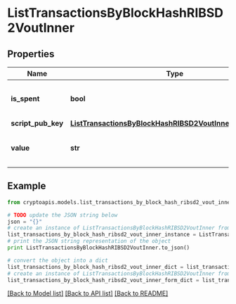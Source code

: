 # ListTransactionsByBlockHashRIBSD2VoutInner


## Properties
Name | Type | Description | Notes
------------ | ------------- | ------------- | -------------
**is_spent** | **bool** | Defines whether the output is spent or not. | 
**script_pub_key** | [**ListTransactionsByBlockHashRIBSD2VoutInnerScriptPubKey**](ListTransactionsByBlockHashRIBSD2VoutInnerScriptPubKey.md) |  | 
**value** | **str** | Represents the sent/received amount. | 

## Example

```python
from cryptoapis.models.list_transactions_by_block_hash_ribsd2_vout_inner import ListTransactionsByBlockHashRIBSD2VoutInner

# TODO update the JSON string below
json = "{}"
# create an instance of ListTransactionsByBlockHashRIBSD2VoutInner from a JSON string
list_transactions_by_block_hash_ribsd2_vout_inner_instance = ListTransactionsByBlockHashRIBSD2VoutInner.from_json(json)
# print the JSON string representation of the object
print ListTransactionsByBlockHashRIBSD2VoutInner.to_json()

# convert the object into a dict
list_transactions_by_block_hash_ribsd2_vout_inner_dict = list_transactions_by_block_hash_ribsd2_vout_inner_instance.to_dict()
# create an instance of ListTransactionsByBlockHashRIBSD2VoutInner from a dict
list_transactions_by_block_hash_ribsd2_vout_inner_form_dict = list_transactions_by_block_hash_ribsd2_vout_inner.from_dict(list_transactions_by_block_hash_ribsd2_vout_inner_dict)
```
[[Back to Model list]](../README.md#documentation-for-models) [[Back to API list]](../README.md#documentation-for-api-endpoints) [[Back to README]](../README.md)


